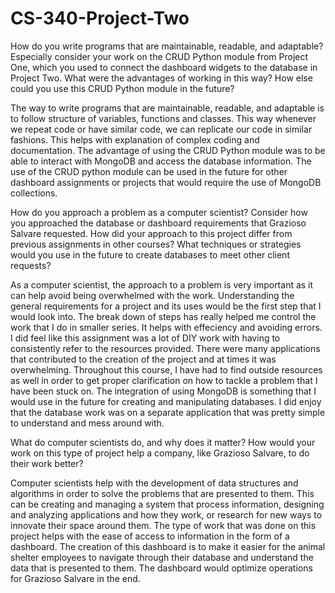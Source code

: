 # CS-340-Project-Two
How do you write programs that are maintainable, readable, and adaptable? Especially consider your work on the CRUD Python module from Project One, which you used to connect the dashboard widgets to the database in Project Two. What were the advantages of working in this way? How else could you use this CRUD Python module in the future?

The way to write programs that are maintainable, readable, and adaptable is to follow structure of variables, functions and classes. This way whenever we repeat code or have similar code, we can replicate our code in similar fashions. This helps with explanation of complex coding and documentation. The advantage of using the CRUD Python module was to be able to interact with MongoDB and access the database information. The use of the CRUD python module can be used in the future for other dashboard assignments or projects that would require the use of MongoDB collections. 

How do you approach a problem as a computer scientist? Consider how you approached the database or dashboard requirements that Grazioso Salvare requested. How did your approach to this project differ from previous assignments in other courses? What techniques or strategies would you use in the future to create databases to meet other client requests?

As a computer scientist, the approach to a problem is very important as it can help avoid being overwhelmed with the work. Understanding the general requirements for a project and its uses would be the first step that I would look into. The break down of steps has really helped me control the work that I do in smaller series. It helps with effeciency and avoiding errors. I did feel like this assignment was a lot of DIY work with having to consistently refer to the resources provided. There were many applications that contributed to the creation of the project and at times it was overwhelming. Throughout this course, I have had to find outside resources as well in order to get proper clarification on how to tackle a problem that I have been stuck on. The integration of using MongoDB is something that I would use in the future for creating and manipulating databases. I did enjoy that the database work was on a separate application that was pretty simple to understand and mess around with.

What do computer scientists do, and why does it matter? How would your work on this type of project help a company, like Grazioso Salvare, to do their work better?

Computer scientists help with the development of data structures and algorithms in order to solve the problems that are presented to them. This can be creating and managing a system that process information, designing and analyzing applications and how they work, or research for new ways to innovate their space around them. The type of work that was done on this project helps with the ease of access to information in the form of a dashboard. The creation of this dashboard is to make it easier for the animal shelter employees to navigate through their database and understand the data that is presented to them. The dashboard would optimize operations for Grazioso Salvare in the end.
